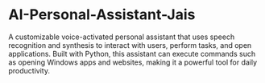 # AI-Personal-Assistant-Jais
A customizable voice-activated personal assistant that uses speech recognition and synthesis to interact with users, perform tasks, and open applications. Built with Python, this assistant can execute commands such as opening Windows apps and websites, making it a powerful tool for daily productivity.
